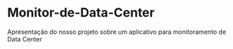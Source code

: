 # Monitor-de-Data-Center
Apresentação do nosso projeto sobre um aplicativo para monitoramento de Data Center
